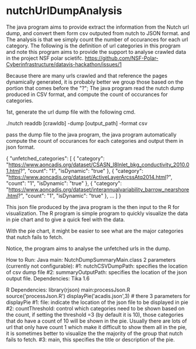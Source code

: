 # nutchUrlDumpAnalysis

The java program aims to provide extract the information from the Nutch url dump, and convert them form csv outputed from nutch to JSON format.
and The analysis is that we simply count the number of occurances for each url category.
The following is the definition of url categories in this program and note this program aims to provide the support to analyse crawled data in the project NSF polar scietifc.
https://github.com/NSF-Polar-Cyberinfrastructure/datavis-hackathon/issues/1 

Because there are many urls crawled and that reference the pages dynamically generated, it is probably better we group those based on the portion that comes before the "?";
The java program read the nutch dump produced in CSV format, and compute the count of occurances for categories.

1st, generate the url dump file with the following cmd.

./nutch readdb [crawldb] -dump [output_path] -format csv 

pass the dump file to the java program, the java program automatically compute the count of occurances for each categories and output them in json format.

{
    "unfetched_categories": [
        {
            "category": "https://www.aoncadis.org/dataset/CSASN_I8Inlet_bkg_conductivity_2010.01.html?",
            "count": "1",
            "isDynamic": "true"
        },
        {
            "category": "https://www.aoncadis.org/dataset/ActiveLayerArcssAtq2014.html?",
            "count": "1",
            "isDynamic": "true"
        },
        {
            "category": "https://www.aoncadis.org/dataset/interannualvariability_barrow_nearshore.html?",
            "count": "1",
            "isDynamic": "true"
        },
        ...
        ]
}

This json file produced by the java program is the then input to the R for visualization.
The R program is simple program to quickly visualize the data in pie chart and to give a quick feel with the data.

With the pie chart, it might be easier to see what are the major categories that nutch fails to fetch.

Notice, the program aims to analyse the unfetched urls in the dump.

How to Run:
Java
main: NutchDumpSummaryMain.class
2 parameters (currently not configurable): 
        #1: nutchCSVDumpPath: specifies the location of csv dump file
		#2: summaryOutputPath: specifies the location of the json output file.
Dependencies: Tika 1.6


R
Dependencies: library(rjson)
main:processJson.R
    source('processJson.R')
    displayPie('acadis.json',3)
    # there 3 parameters for displayPie
        #1: file: indicate the location of the json file to be displayed in pie
        #2: countThreshold: control which categories need to be shown based on the count, if setting the threshold =3 (by default it is 10), those categories that do have a count of 10 will be shown in the pie. Usually there are lots of url that only have count 1 which make it difficult to show them all in the pie, it is sometimes better to visualize the the majority of the group that nutch fails to fetch.
        #3: main, this specifies the title or description of the pie.
    








